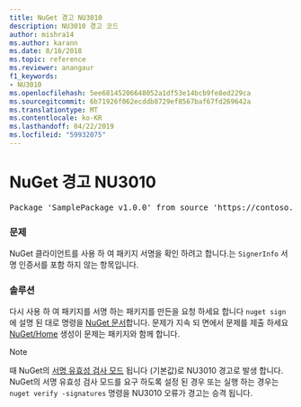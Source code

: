 ```yaml
---
title: NuGet 경고 NU3010
description: NU3010 경고 코드
author: mishra14
ms.author: karann
ms.date: 8/16/2018
ms.topic: reference
ms.reviewer: anangaur
f1_keywords:
- NU3010
ms.openlocfilehash: 5ee68145206648052a1df53e14bcb9fe8ed229ca
ms.sourcegitcommit: 6b71926f062ecddb8729ef8567baf67fd269642a
ms.translationtype: MT
ms.contentlocale: ko-KR
ms.lasthandoff: 04/22/2019
ms.locfileid: "59932075"
---
```

# <a name="nuget-warning-nu3010"></a>NuGet 경고 NU3010

<pre>Package 'SamplePackage v1.0.0' from source 'https://contoso.com/index.json': The primary signature does not have a signing certificate.</pre>

### <a name="issue"></a>문제

NuGet 클라이언트를 사용 하 여 패키지 서명을 확인 하려고 합니다.는 `SignerInfo` 서명 인증서를 포함 하지 않는 항목입니다.


### <a name="solution"></a>솔루션

다시 사용 하 여 패키지를 서명 하는 패키지를 만든을 요청 하세요 합니다 `nuget sign` 에 설명 된 대로 명령을 [NuGet 문서](https://docs.microsoft.com/en-us/nuget/create-packages/sign-a-package)합니다. 문제가 지속 되 면에서 문제를 제출 하세요 [NuGet/Home](https://github.com/NuGet/Home/issues) 생성이 문제는 패키지와 함께 합니다.


> [!Note]
> 때 NuGet의 [서명 유효성 검사 모드](https://docs.microsoft.com/en-us/nuget/consume-packages/installing-signed-packages#configure-package-signature-requirements) 됩니다 (기본값)로 NU3010 경고로 발생 합니다. NuGet의 서명 유효성 검사 모드를 요구 하도록 설정 된 경우 또는 실행 하는 경우는 `nuget verify -signatures` 명령을 NU3010 오류가 경고는 승격 됩니다. 